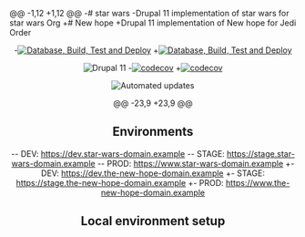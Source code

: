 @@ -1,12 +1,12 @@
-# star wars
-Drupal 11 implementation of star wars for star wars Org
+# New hope
+Drupal 11 implementation of New hope for Jedi Order
 
 <div align="center">
 
-[![Database, Build, Test and Deploy](https://github.com/star_wars_org/star_wars/actions/workflows/build-test-deploy.yml/badge.svg)](https://github.com/star_wars_org/star_wars/actions/workflows/build-test-deploy.yml)
+[![Database, Build, Test and Deploy](https://github.com/the_jedi_order/the_new_hope/actions/workflows/build-test-deploy.yml/badge.svg)](https://github.com/the_jedi_order/the_new_hope/actions/workflows/build-test-deploy.yml)
 
 ![Drupal 11](https://img.shields.io/badge/Drupal-11-blue.svg)
-[![codecov](https://codecov.io/gh/star_wars_org/star_wars/graph/badge.svg)](https://codecov.io/gh/star_wars_org/star_wars)
+[![codecov](https://codecov.io/gh/the_jedi_order/the_new_hope/graph/badge.svg)](https://codecov.io/gh/the_jedi_order/the_new_hope)
 
 ![Automated updates](https://img.shields.io/badge/Automated%20updates-RenovateBot-brightgreen.svg)
 
@@ -23,9 +23,9 @@
 
 ## Environments
 
-- DEV: https://dev.star-wars-domain.example
-- STAGE: https://stage.star-wars-domain.example
-- PROD: https://www.star-wars-domain.example
+- DEV: https://dev.the-new-hope-domain.example
+- STAGE: https://stage.the-new-hope-domain.example
+- PROD: https://www.the-new-hope-domain.example
 
 ## Local environment setup
 
